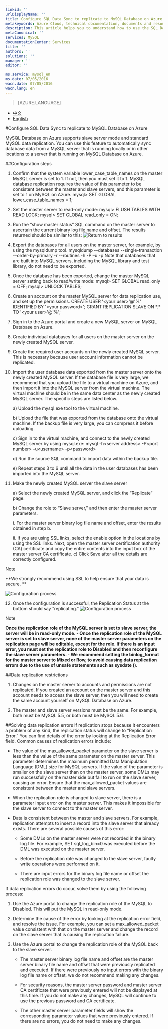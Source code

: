 ```yaml
---
linkid: ''
urlDisplayName: ''
title: Configure SQL Data Sync to replicate to MySQL Database on Azure – Azure cloud
metakeywords: Azure Cloud, technical documentation, documents and resources, MySQL, database, service restrictions and limitations, data replication, Azure MySQL, MySQL PaaS, Azure MySQL PaaS, Azure MySQL Service, Azure RDS
description: This article helps you to understand how to use the SQL Data Sync function to replicate local MySQL instances to the cloud.
metaCanonical: ''
services: MySQL
documentationCenter: Services
title: ''
authors: ''
solutions: ''
manager: ''
editor: ''

ms.service: mysql_en
ms.date: 07/05/2016
wacn.date: 07/05/2016
wacn.lang: en
---
```


> [AZURE.LANGUAGE]
- [中文](./mysql-database-data-replication.md)
- [English](./mysql-database-enus-data-replication.md)

#Configure SQL Data Sync to replicate to MySQL Database on Azure

MySQL Database on Azure supports slave server mode and standard MySQL data replication. You can use this feature to automatically sync database data from a MySQL server that is running locally or in other locations to a server that is running on MySQL Database on Azure.

##Configuration steps
1. Confirm that the system variable lower\_case\_table\_names on the master MySQL server is set to 1. If not, then you must set it to 1. MySQL database replication requires the value of this parameter to be consistent between the master and slave servers, and this parameter is set to 1 on MySQL on Azure. mysql> SET GLOBAL lower\_case\_table\_names = 1;
2. Set the master server to read-only mode: mysql> FLUSH TABLES WITH READ LOCK; mysql> SET GLOBAL read\_only = ON;
3. Run the “show master status” SQL command on the master server to ascertain the current binary log file name and offset. The results returned should be similar to this: ![Return to results](./media/mysql-database-data-replication/packet-en.png)

4. Export the databases for all users on the master server, for example, by using the mysqldump tool. mysqldump --databases <database name> --single-transaction --order-by-primary -r <backup file name> --routines -h<server address> -P<port number> –u<username> -p<password> Note that databases that are built into MySQL servers, including the MySQL library and test library, do not need to be exported.
5. Once the database has been exported, change the master MySQL server setting back to read/write mode: mysql> SET GLOBAL read\_only = OFF; mysql> UNLOCK TABLES;  
6. Create an account on the master MySQL server for data replication use, and set up the permissions. CREATE USER '<your user\>'@'%' IDENTIFIED BY '<your password\>'; GRANT REPLICATION SLAVE ON \*.\* TO '<your user\>'@'%';
7. Sign in to the Azure portal and create a new MySQL server on MySQL Database on Azure.
8. Create individual databases for all users on the master server on the newly created MySQL server.
9. Create the required user accounts on the newly created MySQL server. This is necessary because user account information cannot be replicated.
10. Import the user database data exported from the master server onto the newly created MySQL server. If the database file is very large, we recommend that you upload the file to a virtual machine on Azure, and then import it into the MySQL server from the virtual machine. The virtual machine should be in the same data center as the newly created MySQL server. The specific steps are listed below.

    a) Upload the mysql.exe tool to the virtual machine.

    b) Upload the file that was exported from the database onto the virtual machine. If the backup file is very large, you can compress it before uploading.

    c) Sign in to the virtual machine, and connect to the newly created MySQL server by using mysql.exe: mysql -h<server address\> -P<port number\> –u<username\> -p<password\>

    d) Run the source <backup file name> SQL command to import data within the backup file.

    e) Repeat steps 3 to 6 until all the data in the user databases has been imported into the MySQL server.

11. Make the newly created MySQL server the slave server

    a) Select the newly created MySQL server, and click the “Replicate” page.

    b) Change the role to “Slave server,” and then enter the master server parameters.

    i. For the master server binary log file name and offset, enter the results obtained in step b.

    ii. If you are using SSL links, select the enable option in the locations by using the SSL links. Next, open the master server certification authority (CA) certificate and copy the entire contents into the input box of the master server CA certificate. c) Click Save after all the details are correctly configured.

>[!NOTE]
>**We strongly recommend using SSL to help ensure that your data is secure. **

![Configuration process](./media/mysql-database-data-replication/replicationsetting-en.png)

12. Once the configuration is successful, the Replication Status at the bottom should say “replicating.” ![Configuration process](./media/mysql-database-data-replication/replicationstatus-en.png)

>[!NOTE]
>**Once the replication role of the MySQL server is set to slave server, the server will be in read-only mode. - Once the replication role of the MySQL server is set to slave server, none of the master server parameters on the replication page will be editable, except for the role. If there is an input error, you must set the replication role to Disabled and then reconfigure the slave server parameters. - We recommend setting the binlog\_format for the master server to Mixed or Row, to avoid causing data replication errors due to the use of unsafe statements such as sysdate ().**

##Data replication restrictions
1. Changes on the master server to accounts and permissions are not replicated. If you created an account on the master server and this account needs to access the slave server, then you will need to create the same account yourself on MySQL Database on Azure.

2. The master and slave server versions must be the same. For example, both must be MySQL 5.5, or both must be MySQL 5.6.

##Solving data replication errors
If replication stops because it encounters a problem of any kind, the replication status will change to “Replication Error.” You can find details of the error by looking at the Replication Error field. Common causes of replication errors include:  
- The value of the max\_allowed\_packet parameter on the slave server is less than the value of the same parameter on the master server. This parameter determines the maximum permitted Data Manipulation Language (DML) size for MySQL servers. If the value of the parameter is smaller on the slave server than on the master server, some DMLs may run successfully on the master side but fail to run on the slave server, causing an error. Ensure that the max\_allowed\_packet values are consistent between the master and slave servers.

- When the replication role is changed to slave server, there is a parameter input error on the master server. This makes it impossible for the slave server to connect to the master server.

- Data is consistent between the master and slave servers. For example, replication attempts to insert a record into the slave server that already exists. There are several possible causes of this error:

    - Some DMLs on the master server were not recorded in the binary log file. For example, SET sql\_log\_bin=0 was executed before the DML was executed on the master server.

    - Before the replication role was changed to the slave server, faulty write operations were performed on it.

    - There are input errors for the binary log file name or offset the replication role was changed to the slave server.

If data replication errors do occur, solve them by using the following process:

1. Use the Azure portal to change the replication role of the MySQL to Disabled. This will put the MySQL in read-only mode.

2. Determine the cause of the error by looking at the replication error field, and resolve the issue. For example, you can set a max\_allowed\_packet value consistent with that on the master server and change the record on the slave server that is causing the replication failure.

3. Use the Azure portal to change the replication role of the MySQL back to the slave server.

    - The master server binary log file name and offset are the master server binary file name and offset that were previously replicated and executed. If there were previously no input errors with the binary log file name or offset, we do not recommend making any changes.

    - For security reasons, the master server password and master server CA certificate that were previously entered will not be displayed at this time. If you do not make any changes, MySQL will continue to use the previous password and CA certificate.

    - The other master server parameter fields will show the corresponding parameter values that were previously entered. If there are no errors, you do not need to make any changes.

<!--HONumber=81-->